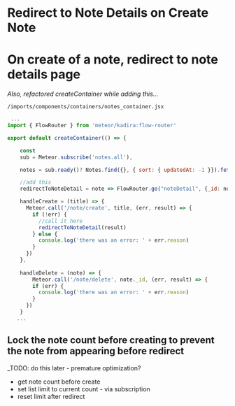 # Redirect to Note Details on Create Note

# On create of a note, redirect to note details page

_Also, refactored createContainer while adding this..._

``` /imports/components/containers/notes_container.jsx ```

```js
 ...
import { FlowRouter } from 'meteor/kadira:flow-router'

export default createContainer(() => {

	const
    sub = Meteor.subscribe('notes.all'),

    notes = sub.ready()? Notes.find({}, { sort: { updatedAt: -1 }}).fetch() : [],

    //add this
    redirectToNoteDetail = note => FlowRouter.go("noteDetail", {_id: note._id}),

    handleCreate = (title) => {
      Meteor.call('/note/create', title, (err, result) => {
        if (!err) {
          //call it here
          redirectToNoteDetail(result)
        } else {
          console.log('there was an error: ' + err.reason)
        }
      })
  	},
    
    handleDelete = (note) => {
  		Meteor.call('/note/delete', note._id, (err, result) => {
        if (err) {
          console.log('there was an error: ' + err.reason)
        }
      })
  	}
   ...

```

## Lock the note count before creating to prevent the note from appearing before redirect

_TODO: do this later - premature optimization?
- get note count before create
- set list limit to current count - via subscription
- reset limit after redirect



